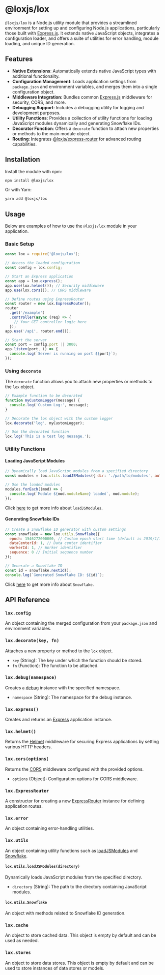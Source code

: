 # @loxjs/lox

`@loxjs/lox` is a Node.js utility module that provides a streamlined environment for setting up and configuring Node.js applications, particularly those built with [Express.js](https://www.npmjs.com/package/express). It extends native JavaScript objects, integrates a configuration loader, and offers a suite of utilities for error handling, module loading, and unique ID generation.

## Features

- **Native Extensions**: Automatically extends native JavaScript types with additional functionality.
- **Configuration Management**: Loads application settings from `package.json` and environment variables, and merges them into a single configuration object.
- **Middleware Integration**: Bundles common [Express.js](https://www.npmjs.com/package/express) middleware for security, CORS, and more.
- **Debugging Support**: Includes a debugging utility for logging and development purposes.
- **Utility Functions**: Provides a collection of utility functions for loading JavaScript modules dynamically and generating Snowflake IDs.
- **Decorator Function**: Offers a `decorate` function to attach new properties or methods to the main module object.
- **Routing**: Integrates [@loxjs/express-router](https://www.npmjs.com/package/@loxjs/express-router) for advanced routing capabilities.

## Installation

Install the module with npm:

```sh
npm install @loxjs/lox
```

Or with Yarn:

```sh
yarn add @loxjs/lox
```

## Usage

Below are examples of how to use the `@loxjs/lox` module in your application.

### Basic Setup

```javascript
const lox = require('@loxjs/lox');

// Access the loaded configuration
const config = lox.config;

// Start an Express application
const app = lox.express();
app.use(lox.helmet()); // Security middleware
app.use(lox.cors()); // CORS middleware

// Define routes using ExpressRouter
const router = new lox.ExpressRouter();
router
  .get('/example')
  .controller(async (req) => {
    // Your GET controller logic here
  });
app.use('/api', router.end());

// Start the server
const port = config.port || 3000;
app.listen(port, () => {
  console.log(`Server is running on port ${port}`);
});
```

### Using `decorate`

The `decorate` function allows you to attach new properties or methods to the `lox` object.

```javascript
// Example function to be decorated
function myCustomLogger(message) {
  console.log('Custom Log:', message);
}

// Decorate the lox object with the custom logger
lox.decorate('log', myCustomLogger);

// Use the decorated function
lox.log('This is a test log message.');
```

### Utility Functions

#### Loading JavaScript Modules

```javascript
// Dynamically load JavaScript modules from a specified directory
const modules = lox.utils.loadJSModules({ dir: './path/to/modules', autoLoad: true });

// Use the loaded modules
modules.forEach((mod) => {
  console.log(`Module ${mod.moduleName} loaded`, mod.module);
});
```

Click [here](https://www.npmjs.com/package/@loxjs/load-js-modules) to get more info about `loadJSModules`.

#### Generating Snowflake IDs

```javascript
// Create a Snowflake ID generator with custom settings
const snowflake = new lox.utils.Snowflake({
  epoch: 1546272000000, // Custom epoch start time (default is 2019/1/1)
  dataCenterId: 1, // Data center identifier
  workerId: 1, // Worker identifier
  sequence: 0 // Initial sequence number
});

// Generate a Snowflake ID
const id = snowflake.nextId();
console.log(`Generated Snowflake ID: ${id}`);
```

Click [here](https://www.npmjs.com/package/@loxjs/snowflake) to get more info about `Snowflake`.

## API Reference

### `lox.config`

An object containing the merged configuration from your `package.json` and environment variables.

### `lox.decorate(key, fn)`

Attaches a new property or method to the `lox` object.

- `key` (String): The key under which the function should be stored.
- `fn` (Function): The function to be attached.

### `lox.debug(namespace)`

Creates a [debug](https://www.npmjs.com/package/debug) instance with the specified namespace.

- `namespace` (String): The namespace for the debug instance.

### `lox.express()`

Creates and returns an [Express](https://www.npmjs.com/package/express) application instance.

### `lox.helmet()`

Returns the [Helmet](https://www.npmjs.com/package/helmet) middleware for securing Express applications by setting various HTTP headers.

### `lox.cors(options)`

Returns the [CORS](https://www.npmjs.com/package/cors) middleware configured with the provided options.

- `options` (Object): Configuration options for CORS middleware.

### `lox.ExpressRouter`

A constructor for creating a new [ExpressRouter](https://www.npmjs.com/package/@loxjs/express-router) instance for defining application routes.

### `lox.error`

An object containing error-handling utilities.

### `lox.utils`

An object containing utility functions such as [loadJSModules](https://www.npmjs.com/package/@loxjs/express-router) and [Snowflake](https://www.npmjs.com/package/@loxjs/snowflake).

#### `lox.utils.loadJSModules(directory)`

Dynamically loads JavaScript modules from the specified directory.

- `directory` (String): The path to the directory containing JavaScript modules.

#### `lox.utils.Snowflake`

An object with methods related to Snowflake ID generation.

### `lox.cache`

An object to store cached data. This object is empty by default and can be used as needed.

### `lox.stores`

An object to store data stores. This object is empty by default and can be used to store instances of data stores or models.
